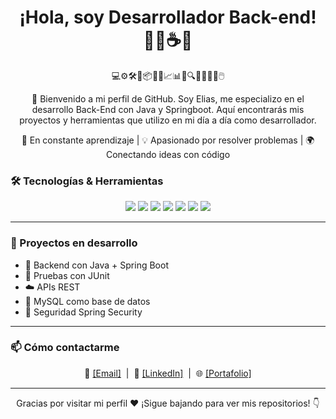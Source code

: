 
<h1 align="center">¡Hola, soy Desarrollador Back-end! 👨‍💻☕🚀</h1>

<p align="center">
  💻⚙️🛠️🔧📦🧠📘📈📊💡🔍📌🚦🎯🧩🖱️
</p>

<p align="center">
  👋 Bienvenido a mi perfil de GitHub. Soy Elias, me especializo en el desarrollo Back-End con Java y Springboot. Aquí encontrarás mis proyectos y herramientas que utilizo en mi día a día como desarrollador.
</p>
<p align="center">
  🎯 En constante aprendizaje | 💡 Apasionado por resolver problemas | 🌍 Conectando ideas con código
</p>

### 🛠️ Tecnologías & Herramientas

<p align="center">
  <img src="https://img.shields.io/badge/Java-ED8B00?style=for-the-badge&logo=openjdk&logoColor=white"/>
  <img src="https://img.shields.io/badge/SpringBoot-6DB33F?style=for-the-badge&logo=springboot&logoColor=white"/>
  <img src="https://img.shields.io/badge/react-white?style=for-the-badge&logo=react&logoColor=blue"/>
  <img src="https://img.shields.io/badge/Maven-C71A36?style=for-the-badge&logo=apachemaven&logoColor=white"/>
  <img src="https://img.shields.io/badge/MySQL-4479A1?style=for-the-badge&logo=mysql&logoColor=white"/>  
  <img src="https://img.shields.io/badge/GitHub-181717?style=for-the-badge&logo=github&logoColor=white"/>
    <img src="https://img.shields.io/badge/Docker-2496ED?style=for-the-badge&logo=docker&logoColor=white"/>
</p>

---

### 🚧 Proyectos en desarrollo
- 🔨 Backend con Java + Spring Boot
- 🧪 Pruebas con JUnit
- ☁️ APIs REST
- 🐬 MySQL como base de datos
- 🔐 Seguridad Spring Security

---

### 📫 Cómo contactarme
<p align="center">
  📧 <a href="mailto:elias.d.gonzalez25@gmail.com">[Email]</a> &nbsp;|&nbsp;
  💼 <a href="https://www.linkedin.com/in/elias-gz/" target="_blank">[LinkedIn]</a> &nbsp;|&nbsp;
  🌐 <a href="https://portfolio-eliasgz.netlify.app/" target="_blank">[Portafolio]</a>
</p>

---

<p align="center">Gracias por visitar mi perfil ❤️ ¡Sigue bajando para ver mis repositorios! 👇</p>

